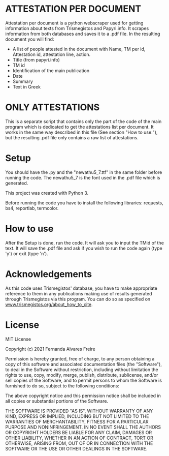 # ATTESTATION PER DOCUMENT

Attestation per document is a python webscraper used for getting information about texts from Trismegistos and Papyri.info.
It scrapes information from both databases and saves it to a .pdf file. In the resulting document you will find:
- A list of people attested in the document with Name, TM per id, Attestation id, attestation line, action.
- Title (from papyri.info)
- TM id
- Identification of the main publication
- Date
- Summary
- Text in Greek

# ONLY ATTESTATIONS 

This is a separate script that contains only the part of the code of the main program which is dedicated to get the attestations list per document. It works in the same way described in this file (See section "How to use:"), but the resulting .pdf file only contains a raw list of attestations.

# Setup

You should have the .py and the "newathu5_7.ttf" in the same folder before running the code. The newathu5_7 is the font used in the .pdf file which is generated.

This project was created with Python 3.

Before running the code you have to install the following libraries:
requests,
bs4,
reportlab,
termcolor.


# How to use

After the Setup is done, run the code. It will ask you to input the TMid of the text. 
It will save the .pdf file and ask if you wish to run the code again (type 'y') or exit (type 'n').

# Acknowledgements

As this code uses Trismegistos' database, you have to make appropriate reference to them in any publications making use of results generated through Trismegistos via this program. You can do so as specified on www.trismegistos.org/about_how_to_cite.


# License

MIT License

Copyright (c) 2021 Fernanda Alvares Freire

Permission is hereby granted, free of charge, to any person obtaining a copy
of this software and associated documentation files (the "Software"), to deal
in the Software without restriction, including without limitation the rights
to use, copy, modify, merge, publish, distribute, sublicense, and/or sell
copies of the Software, and to permit persons to whom the Software is
furnished to do so, subject to the following conditions:

The above copyright notice and this permission notice shall be included in all
copies or substantial portions of the Software.

THE SOFTWARE IS PROVIDED "AS IS", WITHOUT WARRANTY OF ANY KIND, EXPRESS OR
IMPLIED, INCLUDING BUT NOT LIMITED TO THE WARRANTIES OF MERCHANTABILITY,
FITNESS FOR A PARTICULAR PURPOSE AND NONINFRINGEMENT. IN NO EVENT SHALL THE
AUTHORS OR COPYRIGHT HOLDERS BE LIABLE FOR ANY CLAIM, DAMAGES OR OTHER
LIABILITY, WHETHER IN AN ACTION OF CONTRACT, TORT OR OTHERWISE, ARISING FROM,
OUT OF OR IN CONNECTION WITH THE SOFTWARE OR THE USE OR OTHER DEALINGS IN THE
SOFTWARE.

